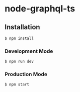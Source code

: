 # node-graphql-ts

## Installation

```bash
$ npm install
```

### Development Mode

```bash
$ npm run dev
```

### Production Mode

```bash
$ npm start
```

